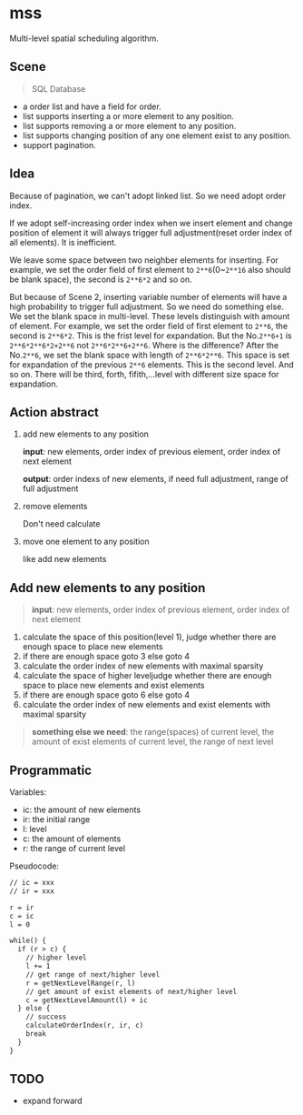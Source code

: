 # mss

Multi-level spatial scheduling algorithm.

## Scene

> SQL Database

- a order list and have a field for order.
- list supports inserting a or more element to any position.
- list supports removing a or more element to any position.
- list supports changing position of any one element exist to any position.
- support pagination.

## Idea

Because of pagination, we can't adopt linked list. So we need adopt order index.

If we adopt self-increasing order index when we insert element and change position of element it will always trigger full adjustment(reset order index of all elements). It is inefficient.

We leave some space between two neighber elements for inserting. For example, we set the order field of first element to `2**6`(0~`2**16` also should be blank space), the second is `2**6*2` and so on.

But because of Scene 2, inserting variable number of elements will have a high probability to trigger full adjustment. So we need do something else. We set the blank space in multi-level. These levels distinguish with amount of element. For example, we set the order field of first element to `2**6`, the second is `2**6*2`. This is the frist level for expandation. But the No.`2**6+1` is `2**6*2**6*2+2**6` not `2**6*2**6+2**6`. Where is the difference? After the No.`2**6`, we set the blank space with length of `2**6*2**6`. This space is set for expandation of the previous `2**6` elements. This is the second level. And so on. There will be third, forth, fifith,...level with different size space for expandation.

## Action abstract

1. add new elements to any position

   **input**: new elements, order index of previous element, order index of next element

   **output**: order indexs of new elements, if need full adjustment, range of full adjustment

2. remove elements

   Don't need calculate

3. move one element to any position

   like add new elements

## Add new elements to any position

> **input**: new elements, order index of previous element, order index of next element

1. calculate the space of this position(level 1), judge whether there are enough space to place new elements
2. if there are enough space goto 3 else goto 4
3. calculate the order index of new elements with maximal sparsity
4. calculate the space of higher leveljudge whether there are enough space to place new elements and exist elements
5. if there are enough space goto 6 else goto 4
6. calculate the order index of new elements and exist elements with maximal sparsity

> **something else we need**: the range(spaces) of current level, the amount of exist elements of current level, the range of next level

## Programmatic

Variables:

- ic: the amount of new elements
- ir: the initial range
- l: level
- c: the amount of elements
- r: the range of current level

Pseudocode:

```txt
// ic = xxx
// ir = xxx

r = ir
c = ic
l = 0

while() {
  if (r > c) {
    // higher level
    l += 1
    // get range of next/higher level
    r = getNextLevelRange(r, l)
    // get amount of exist elements of next/higher level
    c = getNextLevelAmount(l) + ic
  } else {
    // success
    calculateOrderIndex(r, ir, c)
    break
  }
}
```

## TODO

- expand forward
